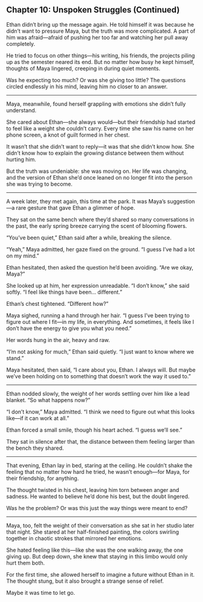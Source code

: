 ## Chapter 10: Unspoken Struggles (Continued)

Ethan didn’t bring up the message again. He told himself it was because he didn’t want to pressure Maya, but the truth was more complicated. A part of him was afraid—afraid of pushing her too far and watching her pull away completely.  

He tried to focus on other things—his writing, his friends, the projects piling up as the semester neared its end. But no matter how busy he kept himself, thoughts of Maya lingered, creeping in during quiet moments.  

Was he expecting too much? Or was she giving too little? The questions circled endlessly in his mind, leaving him no closer to an answer.  

---

Maya, meanwhile, found herself grappling with emotions she didn’t fully understand.  

She cared about Ethan—she always would—but their friendship had started to feel like a weight she couldn’t carry. Every time she saw his name on her phone screen, a knot of guilt formed in her chest.  

It wasn’t that she didn’t want to reply—it was that she didn’t know how. She didn’t know how to explain the growing distance between them without hurting him.  

But the truth was undeniable: she was moving on. Her life was changing, and the version of Ethan she’d once leaned on no longer fit into the person she was trying to become.  

---

A week later, they met again, this time at the park. It was Maya’s suggestion—a rare gesture that gave Ethan a glimmer of hope.  

They sat on the same bench where they’d shared so many conversations in the past, the early spring breeze carrying the scent of blooming flowers.  

“You’ve been quiet,” Ethan said after a while, breaking the silence.  

“Yeah,” Maya admitted, her gaze fixed on the ground. “I guess I’ve had a lot on my mind.”  

Ethan hesitated, then asked the question he’d been avoiding. “Are we okay, Maya?”  

She looked up at him, her expression unreadable. “I don’t know,” she said softly. “I feel like things have been… different.”  

Ethan’s chest tightened. “Different how?”  

Maya sighed, running a hand through her hair. “I guess I’ve been trying to figure out where I fit—in my life, in everything. And sometimes, it feels like I don’t have the energy to give you what you need.”  

Her words hung in the air, heavy and raw.  

“I’m not asking for much,” Ethan said quietly. “I just want to know where we stand.”  

Maya hesitated, then said, “I care about you, Ethan. I always will. But maybe we’ve been holding on to something that doesn’t work the way it used to.”  

---

Ethan nodded slowly, the weight of her words settling over him like a lead blanket. “So what happens now?”  

“I don’t know,” Maya admitted. “I think we need to figure out what this looks like—if it can work at all.”  

Ethan forced a small smile, though his heart ached. “I guess we’ll see.”  

They sat in silence after that, the distance between them feeling larger than the bench they shared.  

---

That evening, Ethan lay in bed, staring at the ceiling. He couldn’t shake the feeling that no matter how hard he tried, he wasn’t enough—for Maya, for their friendship, for anything.  

The thought twisted in his chest, leaving him torn between anger and sadness. He wanted to believe he’d done his best, but the doubt lingered.  

Was he the problem? Or was this just the way things were meant to end?  

---

Maya, too, felt the weight of their conversation as she sat in her studio later that night. She stared at her half-finished painting, the colors swirling together in chaotic strokes that mirrored her emotions.  

She hated feeling like this—like she was the one walking away, the one giving up. But deep down, she knew that staying in this limbo would only hurt them both.  

For the first time, she allowed herself to imagine a future without Ethan in it. The thought stung, but it also brought a strange sense of relief.  

Maybe it was time to let go.  
